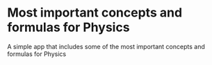 # Most important concepts and formulas for Physics

A simple app that includes some of the most important concepts and formulas for Physics